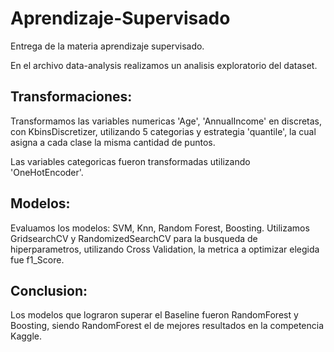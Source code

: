 # Aprendizaje-Supervisado

Entrega de la materia aprendizaje supervisado.

En el archivo data-analysis realizamos un analisis exploratorio del dataset.

## Transformaciones:
Transformamos las variables numericas 'Age', 'AnnualIncome' en discretas, con KbinsDiscretizer, utilizando 5 categorias y estrategia 'quantile', la cual asigna a cada clase la misma cantidad de puntos.

Las variables categoricas fueron transformadas utilizando 'OneHotEncoder'.

## Modelos:
Evaluamos los modelos: SVM, Knn, Random Forest, Boosting. Utilizamos GridsearchCV y RandomizedSearchCV para la busqueda de hiperparametros, utilizando Cross Validation, la metrica a optimizar elegida fue f1_Score.

## Conclusion:
Los modelos que lograron superar el Baseline fueron RandomForest y Boosting, siendo RandomForest el de mejores resultados en la competencia Kaggle.

